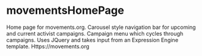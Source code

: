 movementsHomePage
=================

Home page for movements.org.
Carousel style navigation bar for upcoming and current activist campaigns.
Campaign menu which cycles through campaigns. Uses JQuery and takes input from an Expression Engine template.
Https://movements.org
